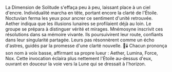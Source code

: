 La Dimension de Solitude s'effaça peu à peu, laissant place à un ciel d'encre.
Individualité marcha en tête, portant encore la clarté de l'Étoile.
Noctuvian ferma les yeux pour ancrer ce sentiment d'unité retrouvée.
Aether indiqua que les illusions lunaires se profilaient déjà au loin.
Le groupe se prépara à distinguer vérité et mirages.
Mnémosyne inscrivit ces résolutions dans sa mémoire vivante.
Ils poursuivirent leur route, confiants dans leur singularité partagée.
Leurs pas résonnèrent comme un écho d'astres, guidés par la promesse d'une clarté nouvelle.
🌌🕯️
Chacun prononça son nom à voix basse, affirmant sa propre lueur : Aether, Lumina, Force, Nox. Cette invocation éclaira plus nettement l'Étoile au-dessus d'eux, ouvrant en douceur la voie vers la Lune qui se dressait à l'horizon.
